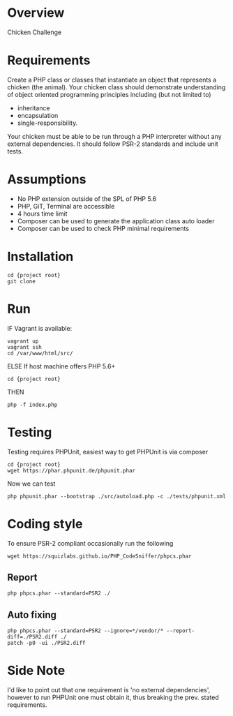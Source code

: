 # Overview
Chicken Challenge

# Requirements
Create a PHP class or classes that instantiate an object that represents
a chicken (the animal). Your chicken class should demonstrate understanding
of object oriented programming principles including (but not limited to)
 - inheritance
 - encapsulation
 - single-responsibility.
 
Your chicken must be able to be run through a PHP interpreter without any
external dependencies. It should follow PSR-2 standards and include unit
tests.

# Assumptions
 - No PHP extension outside of the SPL of PHP 5.6
 - PHP, GiT, Terminal are accessible
 - 4 hours time limit
 - Composer can be used to generate the application class auto loader
 - Composer can be used to check PHP minimal requirements
 
# Installation

    cd {project root}
    git clone 

# Run

IF Vagrant is available:

    vagrant up
    vagrant ssh
    cd /var/www/html/src/

ELSE If host machine offers PHP 5.6+
 
    cd {project root}

THEN

    php -f index.php

# Testing
Testing requires PHPUnit, easiest way to get PHPUnit is via composer

    cd {project root}
    wget https://phar.phpunit.de/phpunit.phar

Now we can test 

    php phpunit.phar --bootstrap ./src/autoload.php -c ./tests/phpunit.xml
   
# Coding style

To ensure PSR-2 compliant occasionally run the following

    wget https://squizlabs.github.io/PHP_CodeSniffer/phpcs.phar
    
## Report
    php phpcs.phar --standard=PSR2 ./
## Auto fixing
    php phpcs.phar --standard=PSR2 --ignore=*/vendor/* --report-diff=./PSR2.diff ./
    patch -p0 -ui ./PSR2.diff
    
# Side Note
I'd like to point out that one requirement is 'no external dependencies',
however to run PHPUnit one must obtain it, thus breaking the prev. stated
requirements.
